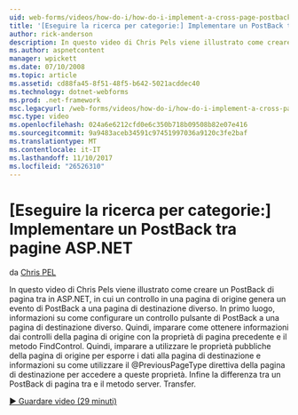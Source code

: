 ```yaml
---
uid: web-forms/videos/how-do-i/how-do-i-implement-a-cross-page-postback-in-aspnet
title: '[Eseguire la ricerca per categorie:] Implementare un PostBack tra pagine ASP.NET | Documenti Microsoft'
author: rick-anderson
description: In questo video di Chris Pels viene illustrato come creare un PostBack di pagina tra in ASP.NET, in cui un controllo in una pagina di origine genera un evento di PostBack per una destinazione diversa...
ms.author: aspnetcontent
manager: wpickett
ms.date: 07/10/2008
ms.topic: article
ms.assetid: cd88fa45-8f51-48f5-b642-5021acddec40
ms.technology: dotnet-webforms
ms.prod: .net-framework
msc.legacyurl: /web-forms/videos/how-do-i/how-do-i-implement-a-cross-page-postback-in-aspnet
msc.type: video
ms.openlocfilehash: 024a6e6212cfd0e6c350b718b09508b82e07e416
ms.sourcegitcommit: 9a9483aceb34591c97451997036a9120c3fe2baf
ms.translationtype: MT
ms.contentlocale: it-IT
ms.lasthandoff: 11/10/2017
ms.locfileid: "26526310"
---
```

<a name="how-do-i-implement-a-cross-page-postback-in-aspnet"></a>[Eseguire la ricerca per categorie:] Implementare un PostBack tra pagine ASP.NET
====================
da [Chris PEL](https://twitter.com/chrispels)

In questo video di Chris Pels viene illustrato come creare un PostBack di pagina tra in ASP.NET, in cui un controllo in una pagina di origine genera un evento di PostBack a una pagina di destinazione diverso. In primo luogo, informazioni su come configurare un controllo pulsante di PostBack a una pagina di destinazione diverso. Quindi, imparare come ottenere informazioni dai controlli della pagina di origine con la proprietà di pagina precedente e il metodo FindControl. Quindi, imparare a utilizzare le proprietà pubbliche della pagina di origine per esporre i dati alla pagina di destinazione e informazioni su come utilizzare il @PreviousPageType direttiva della pagina di destinazione per accedere a queste proprietà. Infine la differenza tra un PostBack di pagina tra e il metodo server. Transfer.

[&#9654; Guardare video (29 minuti)](https://channel9.msdn.com/Blogs/ASP-NET-Site-Videos/how-do-i-implement-a-cross-page-postback-in-aspnet)
